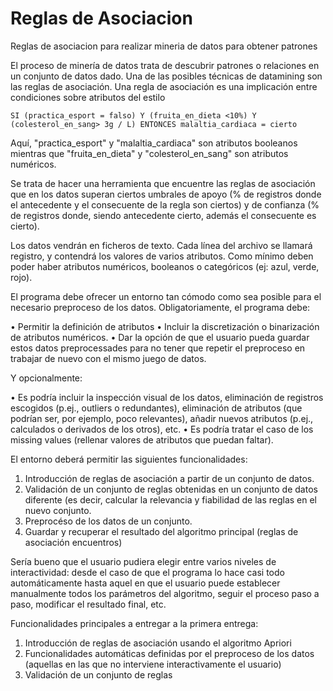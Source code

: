 # Reglas de Asociacion
Reglas de asociacion para realizar mineria de datos para obtener patrones

El proceso de minería de datos trata de descubrir patrones o relaciones en un conjunto de datos dado. Una de las posibles técnicas de datamining son las reglas de asociación. Una regla de asociación es una implicación entre condiciones sobre atributos del estilo

	SI (practica_esport = falso) Y (fruita_en_dieta <10%) Y (colesterol_en_sang> 3g / L) ENTONCES malaltia_cardiaca = cierto

Aquí, "practica_esport" y "malaltia_cardiaca" son atributos booleanos mientras que "fruita_en_dieta" y "colesterol_en_sang" son atributos numéricos.

Se trata de hacer una herramienta que encuentre las reglas de asociación que en los datos superan ciertos umbrales de apoyo (% de registros donde el antecedente y el consecuente de la regla son ciertos) y de confianza (% de registros donde, siendo antecedente cierto, además el consecuente es cierto).

Los datos vendrán en ficheros de texto. Cada línea del archivo se llamará registro, y contendrá los valores de varios atributos. Como mínimo deben poder haber atributos numéricos, booleanos o categóricos (ej: azul, verde, rojo).

El programa debe ofrecer un entorno tan cómodo como sea posible para el necesario preproceso de los datos. Obligatoriamente, el programa debe:

•	Permitir la definición de atributos
•	Incluir la discretización o binarización de atributos numéricos.
•	Dar la opción de que el usuario pueda guardar estos datos preprocessades para no tener que repetir el preproceso en trabajar de nuevo con el mismo juego de datos.

Y opcionalmente:

•	Es podría incluir la inspección visual de los datos, eliminación de registros escogidos (p.ej., outliers o redundantes), eliminación de atributos (que podrían ser, por ejemplo, poco relevantes), añadir nuevos atributos (p.ej., calculados o derivados de los otros), etc.
•	Es podría tratar el caso de los missing values (rellenar valores de atributos que puedan faltar).

El entorno deberá permitir las siguientes funcionalidades:

1.	Introducción de reglas de asociación a partir de un conjunto de datos.
2.	Validación de un conjunto de reglas obtenidas en un conjunto de datos diferente (es decir, calcular la relevancia y fiabilidad de las reglas en el nuevo conjunto.
3.	Preprocéso de los datos de un conjunto.
4.	Guardar y recuperar el resultado del algoritmo principal (reglas de asociación encuentros)

Sería bueno que el usuario pudiera elegir entre varios niveles de interactividad: desde el caso de que el programa lo hace casi todo automáticamente hasta aquel en que el usuario puede establecer manualmente todos los parámetros del algoritmo, seguir el proceso paso a paso, modificar el resultado final, etc.

Funcionalidades principales a entregar a la primera entrega:

1.	Introducción de reglas de asociación usando el algoritmo Apriori
2.	Funcionalidades automáticas definidas por el preproceso de los datos (aquellas en las que no interviene interactivamente el usuario)
3.	Validación de un conjunto de reglas

